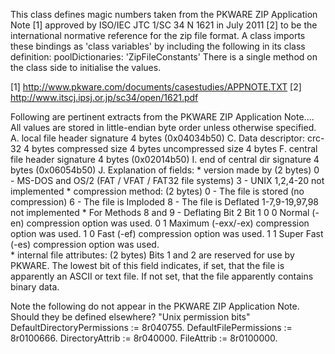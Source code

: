This class defines magic numbers taken from the PKWARE ZIP Application Note [1] approved by ISO/IEC JTC 1/SC 34 N 1621 in July 2011 [2] to be the international normative reference for the zip file format.  A class imports these bindings as 'class variables' by including the following in its class definition:     poolDictionaries: 'ZipFileConstants' There is a single method on the class side to initialise the values. [1] http://www.pkware.com/documents/casestudies/APPNOTE.TXT[2] http://www.itscj.ipsj.or.jp/sc34/open/1621.pdfFollowing are pertinent extracts from the PKWARE ZIP Application Note.... All values are stored in little-endian byte order unless otherwise specified. A. local file header signature     4 bytes  (0x04034b50) C. Data descriptor:            crc-32                          4 bytes            compressed size                 4 bytes            uncompressed size               4 bytes F. central file header signature   4 bytes  (0x02014b50) I. end of central dir signature    4 bytes  (0x06054b50) J.  Explanation of fields:      * version made by (2 bytes)             0 - MS-DOS and OS/2 (FAT / VFAT / FAT32 file systems)             3 - UNIX             1,2,4-20 not implemented      * compression method: (2 bytes)             0 - The file is stored (no compression)             6 - The file is Imploded             8 - The file is Deflated             1-7,9-19,97,98 not implemented       * For Methods 8 and 9 - Deflating             Bit 2  Bit 1               0      0    Normal (-en) compression option was used.              0      1    Maximum (-exx/-ex) compression option was used.               1      0    Fast (-ef) compression option was used.              1      1    Super Fast (-es) compression option was used.                                       * internal file attributes: (2 bytes)             Bits 1 and 2 are reserved for use by PKWARE. The lowest bit of this field indicates, if set, that the file is apparently an ASCII or text file.  If not set, that the file apparently contains binary data. Note the following do not appear in the PKWARE ZIP Application Note.   Should they be defined elsewhere? "Unix permission bits" DefaultDirectoryPermissions    := 8r040755. DefaultFilePermissions        := 8r0100666. DirectoryAttrib         := 8r040000. FileAttrib             := 8r0100000. 